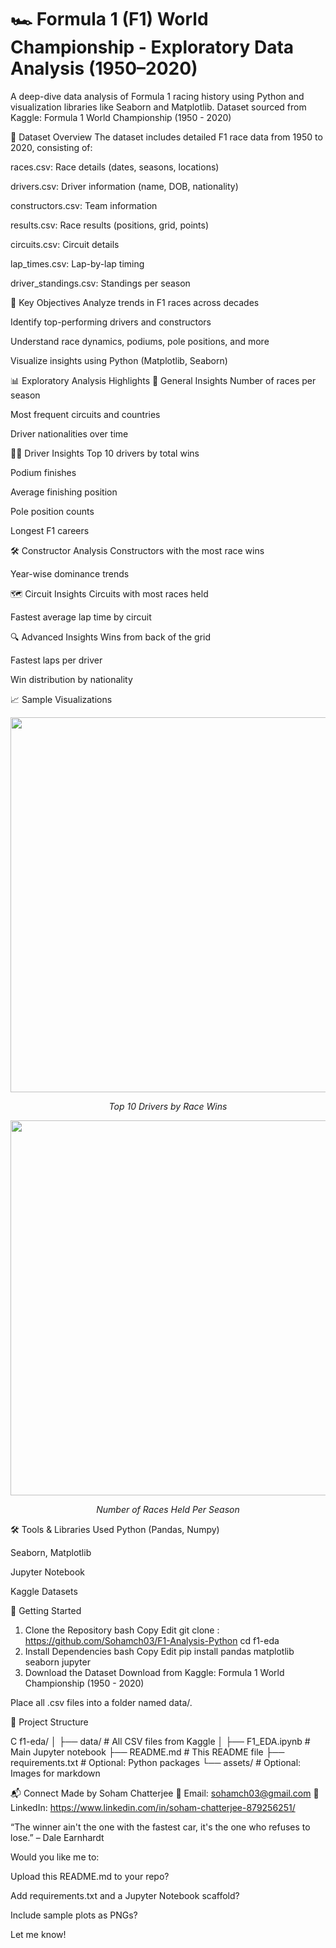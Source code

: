 # 🏎️ Formula 1 (F1) World Championship - Exploratory Data Analysis (1950–2020)
A deep-dive data analysis of Formula 1 racing history using Python and visualization libraries like Seaborn and Matplotlib.
Dataset sourced from Kaggle: Formula 1 World Championship (1950 - 2020)

📂 Dataset Overview
The dataset includes detailed F1 race data from 1950 to 2020, consisting of:

races.csv: Race details (dates, seasons, locations)

drivers.csv: Driver information (name, DOB, nationality)

constructors.csv: Team information

results.csv: Race results (positions, grid, points)

circuits.csv: Circuit details

lap_times.csv: Lap-by-lap timing

driver_standings.csv: Standings per season

📌 Key Objectives
Analyze trends in F1 races across decades

Identify top-performing drivers and constructors

Understand race dynamics, podiums, pole positions, and more

Visualize insights using Python (Matplotlib, Seaborn)

📊 Exploratory Analysis Highlights
🏁 General Insights
Number of races per season

Most frequent circuits and countries

Driver nationalities over time

🧍‍♂️ Driver Insights
Top 10 drivers by total wins

Podium finishes

Average finishing position

Pole position counts

Longest F1 careers

🛠️ Constructor Analysis
Constructors with the most race wins

Year-wise dominance trends

🗺️ Circuit Insights
Circuits with most races held

Fastest average lap time by circuit

🔍 Advanced Insights
Wins from back of the grid

Fastest laps per driver

Win distribution by nationality

📈 Sample Visualizations
<p align="center"> <img src="https://i.imgur.com/U2N6yUq.png" width="600"/> </p> <p align="center"><i>Top 10 Drivers by Race Wins</i></p> <p align="center"> <img src="https://i.imgur.com/B44uHyK.png" width="600"/> </p> <p align="center"><i>Number of Races Held Per Season</i></p>
🛠️ Tools & Libraries Used
Python (Pandas, Numpy)

Seaborn, Matplotlib

Jupyter Notebook

Kaggle Datasets

🚀 Getting Started
1. Clone the Repository
bash
Copy
Edit
git clone : https://github.com/Sohamch03/F1-Analysis-Python
cd f1-eda
2. Install Dependencies
bash
Copy
Edit
pip install pandas matplotlib seaborn jupyter
3. Download the Dataset
Download from Kaggle: Formula 1 World Championship (1950 - 2020)

Place all .csv files into a folder named data/.


📄 Project Structure

C
f1-eda/
│
├── data/                   # All CSV files from Kaggle
│
├── F1_EDA.ipynb            # Main Jupyter notebook
├── README.md               # This README file
├── requirements.txt        # Optional: Python packages
└── assets/                 # Optional: Images for markdown


📬 Connect
Made by Soham Chatterjee
📧 Email: sohamch03@gmail.com
🔗 LinkedIn: https://www.linkedin.com/in/soham-chatterjee-879256251/

“The winner ain't the one with the fastest car, it's the one who refuses to lose.” – Dale Earnhardt

Would you like me to:

Upload this README.md to your repo?

Add requirements.txt and a Jupyter Notebook scaffold?

Include sample plots as PNGs?

Let me know!









